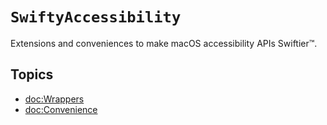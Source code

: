 # ``SwiftyAccessibility``

Extensions and conveniences to make macOS accessibility APIs Swiftier™️.

## Topics

- <doc:Wrappers>
- <doc:Convenience>
